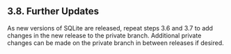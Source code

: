 ## 3\.8\.  Further Updates


As new versions of SQLite are released, repeat steps 3\.6 and 3\.7 to
add changes in the new release to the private branch.
Additional private changes can be
made on the private branch in between releases if desired.


